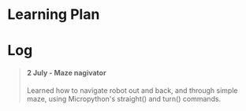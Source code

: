 # Learning Plan









# Log
> #### 2 July - Maze nagivator
> Learned how to navigate robot out and back, and through simple maze, using Micropython's straight() and turn() commands.
